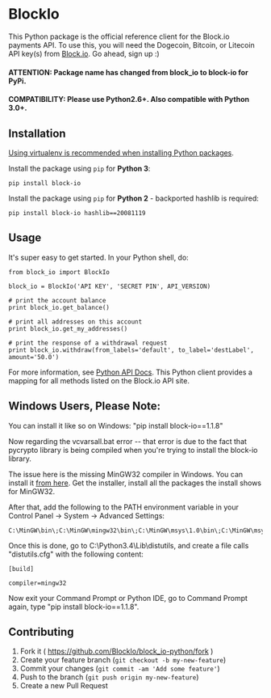 # BlockIo

This Python package is the official reference client for the Block.io payments API. To use this, you will need the Dogecoin, Bitcoin, or Litecoin API key(s) from <a href="https://block.io" target="_blank">Block.io</a>. Go ahead, sign up :)

#### ATTENTION: Package name has changed from block_io to block-io for PyPi.
#### COMPATIBILITY: Please use Python2.6+. Also compatible with Python 3.0+.

## Installation

[Using virtualenv is recommended when installing Python packages](https://packaging.python.org/en/latest/installing.html#virtual-environments).

Install the package using `pip` for **Python 3**:

    pip install block-io

Install the package using `pip` for **Python 2** - backported hashlib is required:

    pip install block-io hashlib==20081119

## Usage

It's super easy to get started. In your Python shell, do:

    from block_io import BlockIo

    block_io = BlockIo('API KEY', 'SECRET PIN', API_VERSION)

    # print the account balance
    print block_io.get_balance()

    # print all addresses on this account
    print block_io.get_my_addresses()

    # print the response of a withdrawal request
    print block_io.withdraw(from_labels='default', to_label='destLabel', amount='50.0')

For more information, see [Python API Docs](https://block.io/api/simple/python). This Python client provides a mapping for all methods listed on the Block.io API site.

## Windows Users, Please Note:

You can install it like so on Windows: "pip install block-io==1.1.8"  

Now regarding the vcvarsall.bat error -- that error is due to the fact that pycrypto library is being compiled when you're trying to install the block-io library.  

The issue here is the missing MinGW32 compiler in Windows. You can install it [from here](http://sourceforge.net/projects/mingw/files/). Get the installer, install all the packages the install shows for MinGW32.  

After that, add the following to the PATH environment variable in your Control Panel -> System -> Advanced Settings:  

    C:\MinGW\bin\;C:\MinGW\mingw32\bin\;C:\MinGW\msys\1.0\bin\;C:\MinGW\msys\1.0\sbin\;  

Once this is done, go to C:\Python3.4\Lib\distutils, and create a file calls "distutils.cfg" with the following content:  

    [build]  

    compiler=mingw32  


Now exit your Command Prompt or Python IDE, go to Command Prompt again, type "pip install block-io==1.1.8". 


## Contributing

1. Fork it ( https://github.com/BlockIo/block_io-python/fork )
2. Create your feature branch (`git checkout -b my-new-feature`)
3. Commit your changes (`git commit -am 'Add some feature'`)
4. Push to the branch (`git push origin my-new-feature`)
5. Create a new Pull Request
